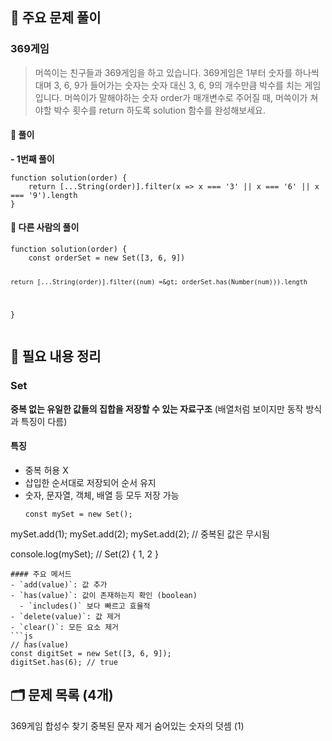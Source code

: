 <h2 id="🔎-주요-문제-풀이">🔎 주요 문제 풀이</h2>
<h3 id="369게임">369게임</h3>
<blockquote>
<p>머쓱이는 친구들과 369게임을 하고 있습니다. 369게임은 1부터 숫자를 하나씩 대며 3, 6, 9가 들어가는 숫자는 숫자 대신 3, 6, 9의 개수만큼 박수를 치는 게임입니다. 머쓱이가 말해야하는 숫자 order가 매개변수로 주어질 때, 머쓱이가 쳐야할 박수 횟수를 return 하도록 solution 함수를 완성해보세요.</p>
</blockquote>
<h4 id="🔷-풀이">🔷 풀이</h4>
<p><strong>- 1번째 풀이</strong></p>
<pre><code class="language-js">function solution(order) {
    return [...String(order)].filter(x =&gt; x === '3' || x === '6' || x === '9').length
}</code></pre>
<h4 id="🔶-다른-사람의-풀이">🔶 다른 사람의 풀이</h4>
<pre><code class="language-js">function solution(order) {
    const orderSet = new Set([3, 6, 9])

    return [...String(order)].filter((num) =&gt; orderSet.has(Number(num))).length
}</code></pre>
<h2 id="📝-필요-내용-정리">📝 필요 내용 정리</h2>
<h3 id="set">Set</h3>
<p><strong>중복 없는 유일한 값들의 집합을 저장할 수 있는 자료구조</strong>
(배열처럼 보이지만 동작 방식과 특징이 다름)</p>
<h4 id="특징">특징</h4>
<ul>
<li>중복 허용 X</li>
<li>삽입한 순서대로 저장되어 순서 유지</li>
<li>숫자, 문자열, 객체, 배열 등 모두 저장 가능<pre><code class="language-js">const mySet = new Set();
</code></pre>
</li>
</ul>
<p>mySet.add(1);
mySet.add(2);
mySet.add(2);  // 중복된 값은 무시됨</p>
<p>console.log(mySet); // Set(2) { 1, 2 }</p>
<pre><code>#### 주요 메서드
- `add(value)`: 값 추가
- `has(value)`: 값이 존재하는지 확인 (boolean)
  - `includes()` 보다 빠르고 효율적
- `delete(value)`: 값 제거
- `clear()`: 모든 요소 제거
```js
// has(value)
const digitSet = new Set([3, 6, 9]);
digitSet.has(6); // true</code></pre><h2 id="🗂️-문제-목록-4개">🗂️ 문제 목록 (4개)</h2>
<p>369게임
합성수 찾기
중복된 문자 제거
숨어있는 숫자의 덧셈 (1)</p>